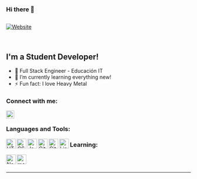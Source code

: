 ### Hi there 👋

##

[![Website](https://user-images.githubusercontent.com/74331400/161770871-5b1129ca-a4ed-491f-810a-98df2ad65714.png)][website]

<br />

## I'm a Student Developer!
- 🔭 Full Stack Engineer - Educación IT
- 🌱 I’m currently learning everything new!
- ⚡ Fun fact: I love Heavy Metal

### Connect with me:

[<img align="left" alt="XxKevin97xX | LinkedIn" width="22px" src="https://user-images.githubusercontent.com/74331400/136290421-8e932c72-8ce6-444f-b139-d7b54565d7fb.png" />][linkedin]

<br />

### Languages and Tools:

<img align="left" alt="HTML5" width="26px" src="https://user-images.githubusercontent.com/74331400/123281407-0cf3d000-d4e0-11eb-90a2-101763c2af5e.png" />
<img align="left" alt="CSS3" width="26px" src="https://user-images.githubusercontent.com/74331400/123281401-0bc2a300-d4e0-11eb-86b6-00ef026d177f.png" />
<img align="left" alt="JavaScript" width="26px" src="https://user-images.githubusercontent.com/74331400/123281409-0cf3d000-d4e0-11eb-8a48-13a4afb507d0.png" />
<img align="left" alt="Git" width="26px" src="https://user-images.githubusercontent.com/74331400/123281403-0c5b3980-d4e0-11eb-8775-5e1da075d97e.png" />
<img align="left" alt="GitHub" width="26px" src="https://user-images.githubusercontent.com/74331400/123281405-0c5b3980-d4e0-11eb-9621-37f4522e3299.png" />
<img align="left" alt="Linux" width="26px" src="https://user-images.githubusercontent.com/74331400/123281412-0d8c6680-d4e0-11eb-9754-64805bd75cb3.png" />

### Learning:
<img align="left" alt="Node.js" width="26px" src="https://user-images.githubusercontent.com/74331400/123281413-0d8c6680-d4e0-11eb-8ae6-7a8b7e466ca0.png" />
<img align="left" alt="mongodb" width="26px" src="https://user-images.githubusercontent.com/74331400/194762208-8df23a27-2d39-4a19-9c35-7f323d75310d.png" />

<br />
<br />

---

[website]: https://www.facebook.com/taekwondoitfgeba
[linkedin]: https://www.linkedin.com/in/kevin-suasnabar/
